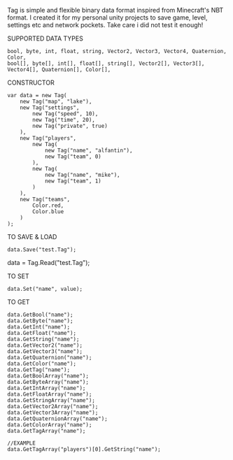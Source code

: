 Tag is simple and flexible binary data format inspired from Minecraft's NBT format.
I created it for my personal unity projects to save game, level, settings etc and network pockets.
Take care i did not test it enough!

SUPPORTED DATA TYPES

    bool, byte, int, float, string, Vector2, Vector3, Vector4, Quaternion, Color,
    bool[], byte[], int[], float[], string[], Vector2[], Vector3[], Vector4[], Quaternion[], Color[],


CONSTRUCTOR

    var data = new Tag(
        new Tag("map", "lake"),
        new Tag("settings",
            new Tag("speed", 10),
            new Tag("time", 20),
            new Tag("private", true)
        ),
        new Tag("players",
            new Tag(
                new Tag("name", "alfantin"),
                new Tag("team", 0)
            ),
            new Tag(
                new Tag("name", "mike"),
                new Tag("team", 1)
            )
        ),
        new Tag("teams",
            Color.red,
            Color.blue
        )
    );

TO SAVE & LOAD

    data.Save("test.Tag");
data = Tag.Read("test.Tag");
    
TO SET

    data.Set("name", value);
    
TO GET

    data.GetBool("name");
    data.GetByte("name");
    data.GetInt("name");
    data.GetFloat("name");
    data.GetString("name");
    data.GetVector2("name");
    data.GetVector3("name");
    data.GetQuaternion("name");
    data.GetColor("name");
    data.GetTag("name");
    data.GetBoolArray("name");
    data.GetByteArray("name");
    data.GetIntArray("name");
    data.GetFloatArray("name");
    data.GetStringArray("name");
    data.GetVector2Array("name");
    data.GetVector3Array("name");
    data.GetQuaternionArray("name");
    data.GetColorArray("name");
    data.GetTagArray("name");
    
    //EXAMPLE
    data.GetTagArray("players")[0].GetString("name");


